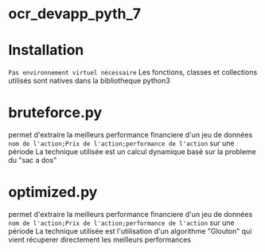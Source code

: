 # ocr_devapp_pyth_7
# Installation
`Pas environnement virtuel nécessaire` Les fonctions, classes et collections utilisés sont natives dans la bibliotheque python3

# bruteforce.py
permet d'extraire la meilleurs performance financiere d'un jeu de données `nom de l'action;Prix de l'action;performance de l'action` sur une période
La technique utilisée est un calcul dynamique basé sur la probleme du "sac a dos"

#  optimized.py
permet d'extraire la meilleurs performance financiere d'un jeu de données `nom de l'action;Prix de l'action;performance de l'action` sur une période
La technique utilisée est l'utilisation d'un algorithme "Glouton" qui vient récuperer directement les meilleurs performances
